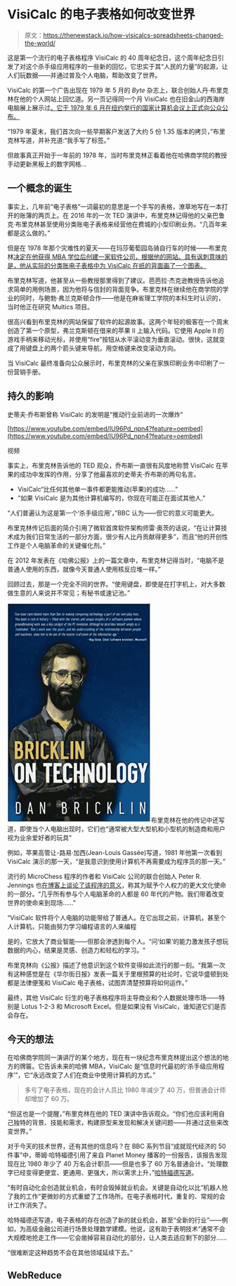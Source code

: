 # VisiCalc 的电子表格如何改变世界

> 原文：<https://thenewstack.io/how-visicalcs-spreadsheets-changed-the-world/>

这是第一个流行的电子表格程序 VisiCalc 的 40 周年纪念日，这个周年纪念日引发了对这个杀手级应用程序的一些新的回忆，它忠实于其“人民的力量”的起源，让人们玩数据——并通过普及个人电脑，帮助改变了世界。

VisiCalc 的第一个广告出现在 1979 年 5 月的 *Byte* 杂志上，联合创始人丹·布里克林在他的个人网站上回忆道。另一页记得同一个月 VisiCalc 也在旧金山的西海岸电脑展上展示过[。它于 1979 年 6 月在纽约举行的国家计算机会议上正式向公众公布。](http://www.bricklin.com/history/saiwccf.htm)

“1979 年夏末，我们首次向一些早期客户发送了大约 5 份 1.35 版本的拷贝，”布里克林写道，并补充道:“我手写了标签。”

但故事真正开始于一年前的 1978 年，当时布里克林正看着他在哈佛商学院的教授手动更新黑板上的数字网格…

## 一个概念的诞生

事实上，几年前“电子表格”一词最初的意思是一个手写的表格，潦草地写在一本打开的账簿的两页上。在 2016 年的一次 TED 演讲中，布里克林记得他的父亲巴鲁克·布里克林甚至使用分类账电子表格来经营他在费城的小型印刷业务。“几百年来都是这么做的。”

但是在 1978 年那个灾难性的夏天——在玛莎葡萄园岛骑自行车的时候——布里克林[决定在他获得 MBA 学位后创建一家软件公司，根据他的网站。具有讽刺意味的是，他从实际的分类账电子表格中为 VisiCalc 在纸的背面画了一个图表。](http://www.bricklin.com/history/saiidea.htm)

布里克林写道，他甚至从一些教授那里得到了建议。芭芭拉·杰克逊教授告诉他追求简单的用例场景，因为他将与信封的背面竞争。布里克林在继续他在商学院的学业的同时，与鲍勃·弗兰克斯顿合作——他是在麻省理工学院的本科生时认识的，当时他正在研究 Multics 项目。

很高兴看到布里克林的网站保留了软件的起源故事。这两个年轻的极客在一个周末创造了第一个原型，弗兰克斯顿在借来的苹果 II 上输入代码。它使用 Apple II 的游戏手柄来移动光标，并使用“fire”按钮从水平滚动变为垂直滚动。很快，这就变成了用键盘上的两个箭头键来导航，用空格键来改变滚动方向。

当 VisiCalc 最终准备向公众展示时，布里克林的父亲在家族印刷业务中印刷了一份营销手册。

## 持久的影响

史蒂夫·乔布斯曾称 VisiCalc 的发明是“推动行业前进的一次爆炸”

[https://www.youtube.com/embed/IU96Pd_npn4?feature=oembed](https://www.youtube.com/embed/IU96Pd_npn4?feature=oembed)

视频

事实上，布里克林告诉他的 TED 观众，乔布斯一直很有风度地称赞 VisiCalc 在苹果的成功中发挥的作用，分享了他最喜欢的史蒂夫·乔布斯的两句名言。

*   VisiCalc“比任何其他单一事件都更能推动(苹果)的成功……”
*   "如果 VisiCalc 是为其他计算机编写的，你现在可能正在面试其他人."

“人们普遍认为这是第一个‘杀手级应用’，”BBC 认为——但它的意义可能更大。

布里克林传记后面的简介引用了微软首席软件架构师雷·奥茨的话说，“在让计算技术成为我们日常生活的一部分方面，很少有人比丹贡献得更多”，而且“他的开创性工作是个人电脑革命的关键催化剂。”

在 2012 年发表在《哈佛公报》上的一篇文章中，布里克林记得当时，“电脑不是普通人使用的东西，就像今天普通人使用核反应堆一样。”

回顾过去，那是一个完全不同的世界。“使用键盘，即使是在打字机上，对大多数做生意的人来说并不常见；有秘书或速记池。”

![Dan Bracklin biography 'Bricklin on Technology' via Amazon](img/e5b44da55957a93a947704f40f6c409d.png)布里克林在他的传记中还写道，即使当个人电脑出现时，它们也“通常被大型大型机和小型机的制造商和用户视为业余爱好者的玩具”

例如，苹果高管让-路易·加西(Jean-Louis Gassée)写道，1981 年他第一次看到 VisiCalc 演示的那一天，“是我意识到使用计算机不再需要成为程序员的那一天。”

流行的 MicroChess 程序的作者和 VisiCalc 公司的联合创始人 Peter R. Jennings 也[在博客上谈论了该程序的意义](http://www.benlo.com/visicalc/visicalc4.html)，称其为赋予个人权力的更大文化使命的一部分。“几乎所有参与个人电脑革命的人都是 60 年代的产物。我们带着改变世界的使命来到现场……”

“VisiCalc 软件将个人电脑的功能带给了普通人。在它出现之前，计算机，甚至个人计算机，只能由努力学习编程语言的人来编程

是的，它放大了商业智能——但那会渗透到每个人。“问‘如果’的能力激发孩子想玩数据的内心，结果是灵感、创造力和轻松的学习。"

布里克林向《公报》描述了他意识到这个软件变得如此流行的那一刻。“我第一次有这种感觉是在《华尔街日报》发表一篇关于里根预算的社论时，它说华盛顿到处都是法律便笺和 VisiCalc 电子表格，试图弄清楚预算将如何运作。”

最终，其他 VisiCalc 衍生的电子表格程序将主导商业和个人数据处理市场——特别是 Lotus 1-2-3 和 Microsoft Excel。但是如果没有 VisiCalc，谁知道它们是否会存在。

## 今天的想法

在哈佛商学院同一演讲厅的某个地方，现在有一块纪念布里克林提出这个想法的地方的牌匾。它告诉未来的哈佛 MBA，VisiCalc 是“信息时代最初的‘杀手级应用程序’”，它“永远改变了人们在商业中使用计算机的方式。”

> 多亏了电子表格，现在的会计人员比 1980 年减少了 40 万，但普通会计师却增加了 60 万。

“但这也是一个提醒，”布里克林在他的 TED 演讲中告诉观众。“你们也应该利用自己独特的背景、技能和需求，构建原型来发现和解决关键问题——并通过这些来改变世界。”

对于今天的技术世界，还有其他的信息吗？在 BBC 系列节目“成就现代经济的 50 件事”中，蒂姆·哈特福德引用了来自 Planet Money 播客的一份报告，该报告发现现在比 1980 年少了 40 万名会计职员——但是也多了 60 万名普通会计。“处理数字已经变得更便宜、更通用、更强大，所以需求上升，”[哈特福德写道](https://www.bbc.com/news/business-47802280)。

“有时自动化会创造就业机会，有时会毁掉就业机会。关键是自动化以比“机器人抢了我的工作”更微妙的方式重塑了工作场所。在电子表格时代，重复的、常规的会计工作消失了。

哈特福德还写道，电子表格的存在创造了新的就业机会，甚至“全新的行业”——例如，为高级金融公司进行场景处理数学建模。他说，这有助于表明技术“通常不会大规模地抢走工作——它会凿掉容易自动化的部分，让人类去适应剩下的部分……

“很难断定这种趋势不会在其他领域延续下去。”

## WebReduce

<svg xmlns:xlink="http://www.w3.org/1999/xlink" viewBox="0 0 68 31" version="1.1"><title>Group</title> <desc>Created with Sketch.</desc></svg>